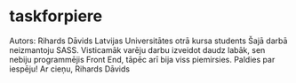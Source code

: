 # taskforpiere

Autors: Rihards Dāvids Latvijas Universitātes otrā kursa students
Šajā darbā neizmantoju SASS.
Visticamāk varēju darbu izveidot daudz labāk, sen nebiju programmējis Front End, tāpēc arī bija viss piemirsies.
Paldies par iespēju!
Ar cieņu,
Rihards Dāvids
